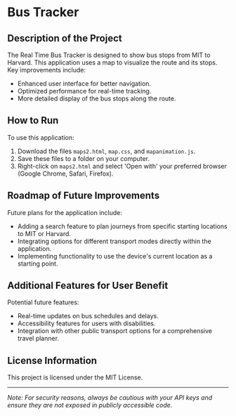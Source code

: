 # Bus Tracker

## Description of the Project
The Real Time Bus Tracker is designed to show bus stops from MIT to Harvard. This application uses a map to visualize the route and its stops. Key improvements include:
- Enhanced user interface for better navigation.
- Optimized performance for real-time tracking.
- More detailed display of the bus stops along the route.

## How to Run
To use this application:
1. Download the files `maps2.html`, `map.css`, and `mapanimation.js`.
2. Save these files to a folder on your computer.
3. Right-click on `maps2.html` and select 'Open with' your preferred browser (Google Chrome, Safari, Firefox).

## Roadmap of Future Improvements
Future plans for the application include:
- Adding a search feature to plan journeys from specific starting locations to MIT or Harvard.
- Integrating options for different transport modes directly within the application.
- Implementing functionality to use the device's current location as a starting point.

## Additional Features for User Benefit
Potential future features:
- Real-time updates on bus schedules and delays.
- Accessibility features for users with disabilities.
- Integration with other public transport options for a comprehensive travel planner.

## License Information
This project is licensed under the MIT License.

---

*Note: For security reasons, always be cautious with your API keys and ensure they are not exposed in publicly accessible code.*
